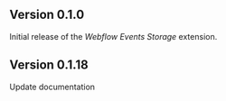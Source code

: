 ## Version 0.1.0

Initial release of the _Webflow Events Storage_ extension.

## Version 0.1.18

Update documentation
